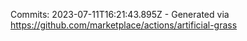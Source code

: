 Commits: 2023-07-11T16:21:43.895Z - Generated via https://github.com/marketplace/actions/artificial-grass
<br>
